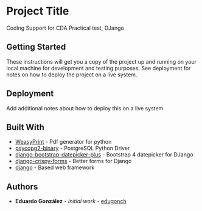 # Project Title

Coding Support for CDA Practical test, DJango

## Getting Started

These instructions will get you a copy of the project up and running on your local machine for development and testing purposes. See deployment for notes on how to deploy the project on a live system.

## Deployment

Add additional notes about how to deploy this on a live system

## Built With

* [WeasyPrint](https://weasyprint.org/) - Pdf generator for python
* [psycopg2-binary](http://initd.org/psycopg/) - PostgreSQL Python Driver
* [django-bootstrap-datepicker-plus](https://rometools.github.io/rome/) - Bootstrap 4 datepicker for DJango
* [django-crispy-forms](https://django-crispy-forms.readthedocs.io/en/latest/) - Better forms for Django
* [django](https://www.djangoproject.com/) - Based web framework

## Authors  

* **Eduardo González** - *Initial work* - [edugonch](https://github.com/edugonch)
